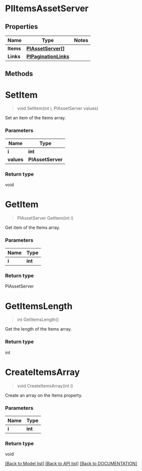 # PIItemsAssetServer

## Properties
Name | Type | Notes
------------ | ------------- | -------------
**Items** | **[**PIAssetServer[]**](../Model/PIAssetServer.md)**
**Links** | **[**PIPaginationLinks**](../Model/PIPaginationLinks.md)**

## Methods

# **SetItem**
> void SetItem(int i, PIAssetServer values)

Set an item of the Items array.

### Parameters

Name | Type
------------- | -------------
 **i** | **int**
 **values** | **PIAssetServer**

### Return type

void


# **GetItem**
> PIAssetServer GetItem(int i)

Get item of the Items array.

### Parameters

Name | Type
------------- | -------------
 **i** | **int**

### Return type

PIAssetServer


# **GetItemsLength**
> int GetItemsLength()

Get the length of the Items array.


### Return type

int


# **CreateItemsArray**
> void CreateItemsArray(int i)

Create an array on the Items property.

### Parameters

Name | Type
------------- | -------------
 **i** | **int**

### Return type

void

[[Back to Model list]](../../DOCUMENTATION.md#documentation-for-models) [[Back to API list]](../../DOCUMENTATION.md#documentation-for-api-endpoints) [[Back to DOCUMENTATION]](../../DOCUMENTATION.md)

